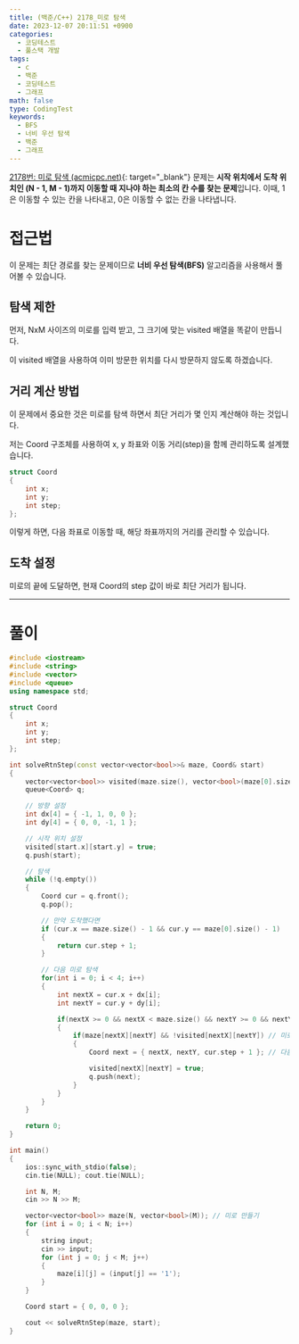 ```yaml
---
title: (백준/C++) 2178_미로 탐색
date: 2023-12-07 20:11:51 +0900
categories:
  - 코딩테스트
  - 풀스택 개발
tags:
  - c
  - 백준
  - 코딩테스트
  - 그래프
math: false
type: CodingTest
keywords:
  - BFS
  - 너비 우선 탐색
  - 백준
  - 그래프
---
```


[2178번: 미로 탐색 (acmicpc.net)](https://www.acmicpc.net/problem/2178){: target="_blank"} 문제는 **시작 위치에서 도착 위치인 (N - 1, M - 1)까지 이동할 때 지나야 하는 최소의 칸 수를 찾는 문제**입니다. 이때, 1은 이동할 수 있는 칸을 나타내고, 0은 이동할 수 없는 칸을 나타냅니다.

# 접근법

이 문제는 최단 경로를 찾는 문제이므로 <span class="keyword">**너비 우선 탐색(BFS)**</span> 알고리즘을 사용해서 풀어볼 수 있습니다.

## 탐색 제한

먼저, NxM 사이즈의 미로를 입력 받고, 그 크기에 맞는 visited 배열을 똑같이 만듭니다.

이 visited 배열을 사용하여 이미 방문한 위치를 다시 방문하지 않도록 하겠습니다.

## 거리 계산 방법

이 문제에서 중요한 것은 미로를 탐색 하면서 최단 거리가 몇 인지 계산해야 하는 것입니다.

저는 Coord 구조체를 사용하여 x, y 좌표와 이동 거리(step)을 함께 관리하도록 설계했습니다.

```cpp
struct Coord
{
	int x;
	int y;
	int step;
};
```

이렇게 하면, 다음 좌표로 이동할 때, 해당 좌표까지의 거리를 관리할 수 있습니다.

## 도착 설정

미로의 끝에 도달하면, 현재 Coord의 step 값이 바로 최단 거리가 됩니다.

---

# 풀이

```cpp
#include <iostream>
#include <string>
#include <vector>
#include <queue>
using namespace std;

struct Coord
{
	int x;
	int y;
	int step;
};

int solveRtnStep(const vector<vector<bool>>& maze, Coord& start)
{
	vector<vector<bool>> visited(maze.size(), vector<bool>(maze[0].size(), false));
	queue<Coord> q;

	// 방향 설정
	int dx[4] = { -1, 1, 0, 0 };
	int dy[4] = { 0, 0, -1, 1 };

	// 시작 위치 설정
	visited[start.x][start.y] = true;
	q.push(start);

	// 탐색
	while (!q.empty())
	{
		Coord cur = q.front();
		q.pop();

		// 만약 도착했다면
		if (cur.x == maze.size() - 1 && cur.y == maze[0].size() - 1)
		{
			return cur.step + 1;
		}

		// 다음 미로 탐색
		for(int i = 0; i < 4; i++)
		{
			int nextX = cur.x + dx[i];
			int nextY = cur.y + dy[i];

			if(nextX >= 0 && nextX < maze.size() && nextY >= 0 && nextY < maze[0].size())
			{
				if(maze[nextX][nextY] && !visited[nextX][nextY]) // 미로가 1이고 방문하지 않았다면
				{
					Coord next = { nextX, nextY, cur.step + 1 }; // 다음 좌표와 거리 설정

					visited[nextX][nextY] = true;
					q.push(next);
				}
			}
		}
	}

	return 0;
}

int main()
{
	ios::sync_with_stdio(false);
	cin.tie(NULL); cout.tie(NULL);

	int N, M;
	cin >> N >> M;

	vector<vector<bool>> maze(N, vector<bool>(M)); // 미로 만들기
	for (int i = 0; i < N; i++)
	{
		string input;
		cin >> input;
		for (int j = 0; j < M; j++)
		{
			maze[i][j] = (input[j] == '1');
		}
	}

	Coord start = { 0, 0, 0 };

	cout << solveRtnStep(maze, start);
}
```